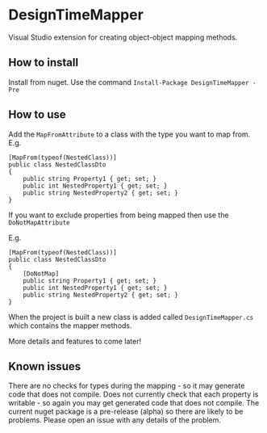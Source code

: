 # DesignTimeMapper
Visual Studio extension for creating object-object mapping methods.

## How to install ##

Install from nuget. Use the command `Install-Package DesignTimeMapper -Pre`

## How to use ##

Add the `MapFromAttribute` to a class with the type you want to map from.
E.g.


    [MapFrom(typeof(NestedClass))]
    public class NestedClassDto
    {
        public string Property1 { get; set; }
        public int NestedProperty1 { get; set; }
        public string NestedProperty2 { get; set; }
    }

If you want to exclude properties from being mapped then use the `DoNotMapAttribute`

E.g. 

    [MapFrom(typeof(NestedClass))]
    public class NestedClassDto
    {
        [DoNotMap]
        public string Property1 { get; set; }
        public int NestedProperty1 { get; set; }
        public string NestedProperty2 { get; set; }
    }

When the project is built a new class is added called `DesignTimeMapper.cs` which contains the mapper methods.

More details and features to come later!

## Known issues ##

There are no checks for types during the mapping - so it may generate code that does not compile.
Does not currently check that each property is writable - so again you may get generated code that does not compile.
The current nuget package is a pre-release (alpha) so there are likely to be problems. Please open an issue with any details of the problem.